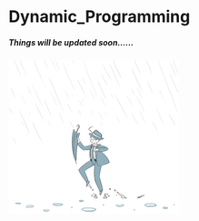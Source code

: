 # Dynamic_Programming

##### Things will be updated soon......
[![RainDance](https://github.com/Glorycs29/My_Learnings/blob/main/rain_dance.gif)]()
 
